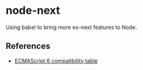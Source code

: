 # node-next

Using babel to bring more es-next features to Node.

## References

- [ECMAScript 6 compatibility table](http://kangax.github.io/compat-table/es6/)
